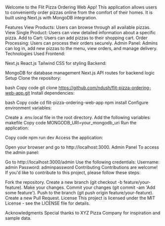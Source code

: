 
Welcome to the Flit Pizza Ordering Web App! This application allows users to conveniently order pizzas online from the comfort of their homes. It is built using Next.js with MongoDB integration.

Features
View Products: Users can browse through all available pizzas.
View Single Product: Users can view detailed information about a specific pizza.
Add to Cart: Users can add pizzas to their shopping cart.
Order Processing: Users can process their orders securely.
Admin Panel: Admins can log in, add new pizzas to the menu, view orders, and manage delivery.
Technologies Used
Frontend:

Next.js
React.js
Tailwind CSS for styling
Backend:

MongoDB for database management
Next.js API routes for backend logic
Setup
Clone the repository:

bash
Copy code
git clone https://github.com/ndush/flit-pizza-ordering-web-app.git
Install dependencies:

bash
Copy code
cd flit-pizza-ordering-web-app
npm install
Configure environment variables:

Create a .env.local file in the root directory.
Add the following variables:
makefile
Copy code
MONGODB_URI=your_mongodb_uri
Run the application:


Copy code
npm run dev
Access the application:

Open your browser and go to http://localhost:3000.
Admin Panel
To access the admin panel:

Go to http://localhost:3000/admin
Use the following credentials:
Username: admin
Password: adminpassword
Contributing
Contributions are welcome! If you'd like to contribute to this project, please follow these steps:

Fork the repository.
Create a new branch (git checkout -b feature/your-feature).
Make your changes.
Commit your changes (git commit -am 'Add some feature').
Push to the branch (git push origin feature/your-feature).
Create a new Pull Request.
License
This project is licensed under the MIT License - see the LICENSE file for details.

Acknowledgments
Special thanks to XYZ Pizza Company for inspiration and sample data.
